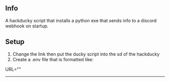 ## Info
A hackducky script that installs a python exe that sends
info to a discord webhook on startup.

## Setup
1. Change the link then put the ducky script into the sd of the hackducky
2. Create a .env file that is formatted like:

URL=""

---
